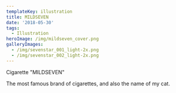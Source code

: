```yaml
---
templateKey: illustration
title: MILDSEVEN
date: '2018-05-30'
tags:
  - Illustration
heroImage: /img/mildseven_cover.png
galleryImages:
  - /img/sevenstar_001_light-2x.png
  - /img/sevenstar_002_light-2x.png
---
```

Cigarette "MILDSEVEN"

The most famous brand of cigarettes, and also the name of my cat.
